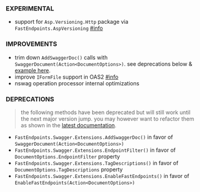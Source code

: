 ### EXPERIMENTAL
- support for `Asp.Versioning.Http` package via `FastEndpoints.AspVersioning` [#info](https://github.com/FastEndpoints/FastEndpoints/issues/352#issuecomment-1522188041)

### IMPROVEMENTS
- trim down `AddSwaggerDoc()` calls with `SwaggerDocument(Action<DocumentOptions>)`. see deprecations below & [example here](https://github.com/FastEndpoints/FastEndpoints/blob/925d96ccea6e01cdee408142be1855f3baf616be/Web/Program.cs#L20-L32).
- improve `IFormFile` support in OAS2 [#info](https://discord.com/channels/933662816458645504/1101429081830064162)
- nswag operation processor internal optimizations

### DEPRECATIONS
> the following methods have been deprecated but will still work until the next major version jump. you may however want to refactor them as shown in the [latest documentation](https://fast-endpoints.com/docs/swagger-support#enable-swagger).
- `FastEndpoints.Swagger.Extensions.AddSwaggerDoc()` in favor of `SwaggerDocument(Action<DocumentOptions>)`
- `FastEndpoints.Swagger.Extensions.EndpointFilter()` in favor of `DocumentOptions.EndpointFilter` property
- `FastEndpoints.Swagger.Extensions.TagDescriptions()` in favor of `DocumentOptions.TagDescriptions` property
- `FastEndpoints.Swagger.Extensions.EnableFastEndpoints()` in favor of `EnableFastEndpoints(Action<DocumentOptions>)`